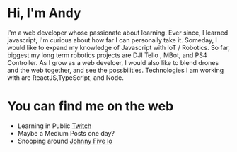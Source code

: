 # Hi, I'm Andy 

I'm a web developer whose passionate about learning. Ever since, I learned javascript, I'm curious about how far I can personally take it. 
Someday, I would like to expand my knowledge of Javascript with IoT / Robotics. So far, biggest my long term robotics projects are 
DJI Tello , MBot, and PS4 Controller. As I grow as a web develoer, I would also like to blend drones and the web together, and see the possbilities.
Technologies I am working with are ReactJS,TypeScript, and Node. 

# You can find me on the web
- Learning in Public <a href="https://www.twitch.tv/andee927"/>Twitch</a>
- Maybe a Medium Posts one day?
- Snooping around <a href="http://johnny-five.io/"/>Johnny Five Io </a>
